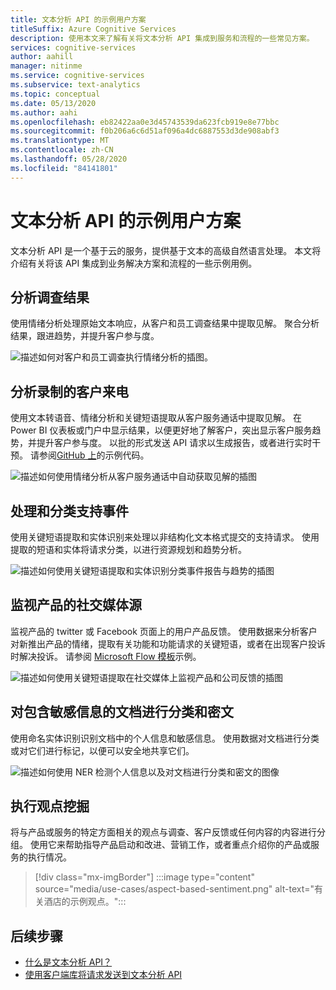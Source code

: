 ```yaml
---
title: 文本分析 API 的示例用户方案
titleSuffix: Azure Cognitive Services
description: 使用本文来了解有关将文本分析 API 集成到服务和流程的一些常见方案。
services: cognitive-services
author: aahill
manager: nitinme
ms.service: cognitive-services
ms.subservice: text-analytics
ms.topic: conceptual
ms.date: 05/13/2020
ms.author: aahi
ms.openlocfilehash: eb82422aa0e3d45743539da623fcb919e8e77bbc
ms.sourcegitcommit: f0b206a6c6d51af096a4dc6887553d3de908abf3
ms.translationtype: MT
ms.contentlocale: zh-CN
ms.lasthandoff: 05/28/2020
ms.locfileid: "84141801"
---
```

# <a name="example-user-scenarios-for-the-text-analytics-api"></a>文本分析 API 的示例用户方案

文本分析 API 是一个基于云的服务，提供基于文本的高级自然语言处理。 本文将介绍有关将该 API 集成到业务解决方案和流程的一些示例用例。 

## <a name="analyze-survey-results"></a>分析调查结果

使用情绪分析处理原始文本响应，从客户和员工调查结果中提取见解。 聚合分析结果，跟进趋势，并提升客户参与度。

![描述如何对客户和员工调查执行情绪分析的插图。](media/use-cases/survey-results.svg)

## <a name="analyze-recorded-inbound-customer-calls"></a>分析录制的客户来电

使用文本转语音、情绪分析和关键短语提取从客户服务通话中提取见解。 在 Power BI 仪表板或门户中显示结果，以便更好地了解客户，突出显示客户服务趋势，并提升客户参与度。 以批的形式发送 API 请求以生成报告，或者进行实时干预。 请参阅[GitHub 上](https://github.com/rlagh2/callcenteranalytics)的示例代码。

![描述如何使用情绪分析从客户服务通话中自动获取见解的插图](media/use-cases/azure-inbound.svg)

## <a name="process-and-categorize-support-incidents"></a>处理和分类支持事件

使用关键短语提取和实体识别来处理以非结构化文本格式提交的支持请求。 使用提取的短语和实体将请求分类，以进行资源规划和趋势分析。

![描述如何使用关键短语提取和实体识别分类事件报告与趋势的插图](media/use-cases/support-incidents.svg)

## <a name="monitor-your-products-social-media-feeds"></a>监视产品的社交媒体源

监视产品的 twitter 或 Facebook 页面上的用户产品反馈。 使用数据来分析客户对新推出产品的情绪，提取有关功能和功能请求的关键短语，或者在出现客户投诉时解决投诉。 请参阅 [Microsoft Flow 模板](https://flow.microsoft.com/galleries/public/templates/2680d2227d074c4d901e36c66e68f6f9/run-sentiment-analysis-on-tweets-and-push-results-to-a-power-bi-dataset/)示例。

![描述如何使用关键短语提取在社交媒体上监视产品和公司反馈的插图](media/use-cases/social-feed.svg)

## <a name="classify-and-redact-documents-that-have-sensitive-information"></a>对包含敏感信息的文档进行分类和密文

使用命名实体识别识别文档中的个人信息和敏感信息。 使用数据对文档进行分类或对它们进行标记，以便可以安全地共享它们。

![描述如何使用 NER 检测个人信息以及对文档进行分类和密文的图像](media/use-cases/sensitive-docs.jpg)

## <a name="perform-opinion-mining"></a>执行观点挖掘

将与产品或服务的特定方面相关的观点与调查、客户反馈或任何内容的内容进行分组。 使用它来帮助指导产品启动和改进、营销工作，或者重点介绍你的产品或服务的执行情况。 

> [!div class="mx-imgBorder"] 
> :::image type="content" source="media/use-cases/aspect-based-sentiment.png" alt-text="有关酒店的示例观点。":::

## <a name="next-steps"></a>后续步骤

* [什么是文本分析 API？](overview.md)
* [使用客户端库将请求发送到文本分析 API](quickstarts/text-analytics-sdk.md)
